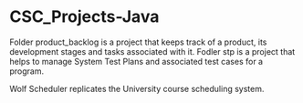 # CSC_Projects-Java

Folder product_backlog is a project that keeps track of a product, its development stages and tasks associated with it.
Fodler stp is a project that helps to manage System Test Plans and associated test cases for a program.

Wolf Scheduler replicates the University course scheduling system.

